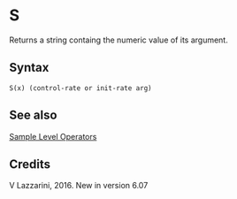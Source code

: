 <!--
id:ops
category:Signal Modifiers:Sample Level Operators
-->
# S
Returns a string containg the numeric value of its argument.

## Syntax
``` csound-orc
S(x) (control-rate or init-rate arg)
```

## See also

[Sample Level Operators](../../sigmod/sample)

## Credits

V Lazzarini, 2016. New in version 6.07
